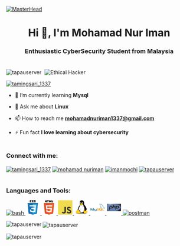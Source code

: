 [![MasterHead](https://static.vecteezy.com/system/resources/previews/004/335/409/non_2x/cyber-security-icon-illustration-cyber-security-crime-protection-hacker-infographic-template-presentation-concept-banner-pictogram-icon-set-icons-vector.jpg)](https://tapauserver.io)
<h1 align="center">Hi 👋, I'm Mohamad Nur Iman</h1>
<h3 align="center">Enthusiastic CyberSecurity Student from Malaysia</h3>

#
#

<img align="right" alt="Ethical Hacker" width="400" src="https://i.imgur.com/Kn0CZNk.gif">

<p align="left"> <img src="https://komarev.com/ghpvc/?username=tapauserver&label=Profile%20views&color=0e75b6&style=flat" alt="tapauserver" /> </p>


<p align="left"> <a href="https://twitter.com/tamingsari_1337" target="blank"><img src="https://img.shields.io/twitter/follow/tamingsari_1337?logo=twitter&style=for-the-badge" alt="tamingsari_1337" /></a> </p>

- 🌱 I’m currently learning **Mysql**

- 💬 Ask me about **Linux**

- 📫 How to reach me **mohamadnuriman1337@gmail.com**

- ⚡ Fun fact **I love learning about cybersecurity**

#

<h3 align="left">Connect with me:</h3>
<p align="left">
<a href="https://twitter.com/tamingsari_1337" target="blank"><img align="center" src="https://raw.githubusercontent.com/rahuldkjain/github-profile-readme-generator/master/src/images/icons/Social/twitter.svg" alt="tamingsari_1337" height="30" width="40" /></a>
<a href="https://linkedin.com/in/mohamad nuriman" target="blank"><img align="center" src="https://raw.githubusercontent.com/rahuldkjain/github-profile-readme-generator/master/src/images/icons/Social/linked-in-alt.svg" alt="mohamad nuriman" height="30" width="40" /></a>
<a href="https://instagram.com/imanmochi" target="blank"><img align="center" src="https://raw.githubusercontent.com/rahuldkjain/github-profile-readme-generator/master/src/images/icons/Social/instagram.svg" alt="imanmochi" height="30" width="40" /></a>
<a href="https://www.youtube.com/c/tapauserver" target="blank"><img align="center" src="https://raw.githubusercontent.com/rahuldkjain/github-profile-readme-generator/master/src/images/icons/Social/youtube.svg" alt="tapauserver" height="30" width="40" /></a>
</p>

#

<h3 align="left">Languages and Tools:</h3>
<p align="left"> <a href="https://www.gnu.org/software/bash/" target="_blank" rel="noreferrer"> <img src="https://www.vectorlogo.zone/logos/gnu_bash/gnu_bash-icon.svg" alt="bash" width="40" height="40"/> </a> <a href="https://www.w3schools.com/css/" target="_blank" rel="noreferrer"> <img src="https://raw.githubusercontent.com/devicons/devicon/master/icons/css3/css3-original-wordmark.svg" alt="css3" width="40" height="40"/> </a> <a href="https://www.w3.org/html/" target="_blank" rel="noreferrer"> <img src="https://raw.githubusercontent.com/devicons/devicon/master/icons/html5/html5-original-wordmark.svg" alt="html5" width="40" height="40"/> </a> <a href="https://developer.mozilla.org/en-US/docs/Web/JavaScript" target="_blank" rel="noreferrer"> <img src="https://raw.githubusercontent.com/devicons/devicon/master/icons/javascript/javascript-original.svg" alt="javascript" width="40" height="40"/> </a> <a href="https://www.linux.org/" target="_blank" rel="noreferrer"> <img src="https://raw.githubusercontent.com/devicons/devicon/master/icons/linux/linux-original.svg" alt="linux" width="40" height="40"/> </a> <a href="https://www.mysql.com/" target="_blank" rel="noreferrer"> <img src="https://raw.githubusercontent.com/devicons/devicon/master/icons/mysql/mysql-original-wordmark.svg" alt="mysql" width="40" height="40"/> </a> <a href="https://www.php.net" target="_blank" rel="noreferrer"> <img src="https://raw.githubusercontent.com/devicons/devicon/master/icons/php/php-original.svg" alt="php" width="40" height="40"/> </a> <a href="https://postman.com" target="_blank" rel="noreferrer"> <img src="https://www.vectorlogo.zone/logos/getpostman/getpostman-icon.svg" alt="postman" width="40" height="40"/> </a> </p>

<p><img align="left" src="https://github-readme-stats.vercel.app/api/top-langs?username=tapauserver&show_icons=true&locale=en&layout=compact" alt="tapauserver" /></p>

<p>&nbsp;<img align="center" src="https://github-readme-stats.vercel.app/api?username=tapauserver&show_icons=true&locale=en" alt="tapauserver" /></p>

<p><img align="center" src="https://github-readme-streak-stats.herokuapp.com/?user=tapauserver&" alt="tapauserver" /></p>

